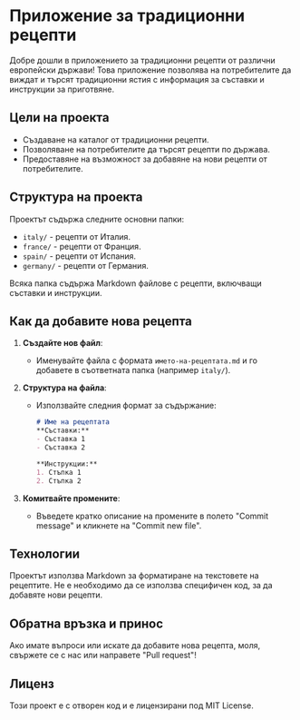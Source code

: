 # Приложение за традиционни рецепти

Добре дошли в приложението за традиционни рецепти от различни европейски държави! Това приложение позволява на потребителите да виждат и търсят традиционни ястия с информация за съставки и инструкции за приготвяне.

## Цели на проекта

- Създаване на каталог от традиционни рецепти.
- Позволяване на потребителите да търсят рецепти по държава.
- Предоставяне на възможност за добавяне на нови рецепти от потребителите.

## Структура на проекта

Проектът съдържа следните основни папки:

- `italy/` - рецепти от Италия.
- `france/` - рецепти от Франция.
- `spain/` - рецепти от Испания.
- `germany/` - рецепти от Германия.
  
Всяка папка съдържа Markdown файлове с рецепти, включващи съставки и инструкции.

## Как да добавите нова рецепта

1. **Създайте нов файл**:
   - Именувайте файла с формата `името-на-рецептата.md` и го добавете в съответната папка (например `italy/`).

2. **Структура на файла**:
   - Използвайте следния формат за съдържание:
     ```markdown
     # Име на рецептата
     **Съставки:**
     - Съставка 1
     - Съставка 2

     **Инструкции:**
     1. Стъпка 1
     2. Стъпка 2
     ```

3. **Комитвайте промените**:
   - Въведете кратко описание на промените в полето "Commit message" и кликнете на "Commit new file".

## Технологии

Проектът използва Markdown за форматиране на текстовете на рецептите. Не е необходимо да се използва специфичен код, за да добавяте нови рецепти.

## Обратна връзка и принос

Ако имате въпроси или искате да добавите нова рецепта, моля, свържете се с нас или направете "Pull request"!

## Лиценз

Този проект е с отворен код и е лицензирани под MIT License.
